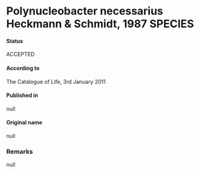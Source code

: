 # Polynucleobacter necessarius Heckmann & Schmidt, 1987 SPECIES

#### Status
ACCEPTED

#### According to
The Catalogue of Life, 3rd January 2011

#### Published in
null

#### Original name
null

### Remarks
null